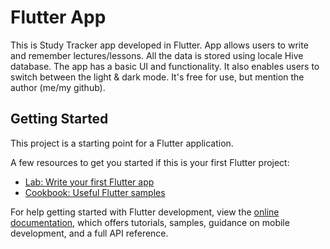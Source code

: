 # Flutter App

This is Study Tracker app developed in Flutter. App allows users to write and remember lectures/lessons. All the data is stored using locale Hive database. The app has a basic UI and functionality. It also enables users to switch between the light & dark mode. It's free for use, but mention the author (me/my github).

## Getting Started

This project is a starting point for a Flutter application.

A few resources to get you started if this is your first Flutter project:

- [Lab: Write your first Flutter app](https://docs.flutter.dev/get-started/codelab)
- [Cookbook: Useful Flutter samples](https://docs.flutter.dev/cookbook)

For help getting started with Flutter development, view the
[online documentation](https://docs.flutter.dev/), which offers tutorials,
samples, guidance on mobile development, and a full API reference.
